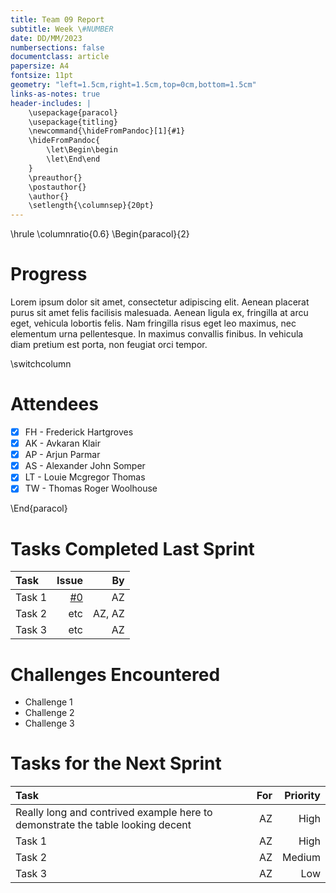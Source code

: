 ```yaml
---
title: Team 09 Report
subtitle: Week \#NUMBER
date: DD/MM/2023
numbersections: false
documentclass: article
papersize: A4
fontsize: 11pt
geometry: "left=1.5cm,right=1.5cm,top=0cm,bottom=1.5cm"
links-as-notes: true
header-includes: |
	\usepackage{paracol}
	\usepackage{titling}
	\newcommand{\hideFromPandoc}[1]{#1}
	\hideFromPandoc{
		\let\Begin\begin
		\let\End\end
	}
	\preauthor{}
	\postauthor{}
	\author{}
	\setlength{\columnsep}{20pt}
---
```


<!-- Compile Instructions:
pandoc .\report\wk1.md -o .\report\wk1.pdf
See: https://pandoc.org/
 -->

\hrule
\columnratio{0.6}
\Begin{paracol}{2}

# Progress

Lorem ipsum dolor sit amet, consectetur adipiscing elit.
Aenean placerat purus sit amet felis facilisis malesuada.
Aenean ligula ex, fringilla at arcu eget, vehicula lobortis felis.
Nam fringilla risus eget leo maximus, nec elementum urna pellentesque.
In maximus convallis finibus.
In vehicula diam pretium est porta, non feugiat orci tempor.

\switchcolumn

# Attendees

- [x] FH - Frederick Hartgroves
- [x] AK - Avkaran Klair
- [x] AP - Arjun Parmar
- [x] AS - Alexander John Somper
- [x] LT - Louie Mcgregor Thomas
- [x] TW - Thomas Roger Woolhouse

\End{paracol}

# Tasks Completed Last Sprint

| Task   |                                              Issue |     By |
| :----- | -------------------------------------------------: | -----: |
| Task 1 | [#0](https://github.com/TWoolhouse/Slook/issues/0) |     AZ |
| Task 2 |                                                etc | AZ, AZ |
| Task 3 |                                                etc |     AZ |

# Challenges Encountered

- Challenge 1
- Challenge 2
- Challenge 3

# Tasks for the Next Sprint

| Task                                                                           |  For | Priority |
| :----------------------------------------------------------------------------- | ---: | -------: |
| Really long and contrived example here to demonstrate the table looking decent |   AZ |     High |
| Task 1                                                                         |   AZ |     High |
| Task 2                                                                         |   AZ |   Medium |
| Task 3                                                                         |   AZ |      Low |
